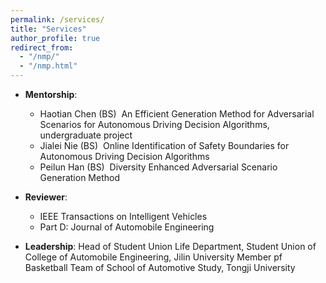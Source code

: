 ```yaml
---
permalink: /services/
title: "Services"
author_profile: true
redirect_from: 
  - "/nmp/"
  - "/nmp.html"
---
```


* **Mentorship**:
  * Haotian Chen (BS)  An Efficient Generation Method for Adversarial Scenarios for Autonomous Driving Decision Algorithms, undergraduate project                        
  * Jialei Nie (BS)  Online Identification of Safety Boundaries for Autonomous Driving Decision Algorithms             
  * Peilun Han (BS)  Diversity Enhanced Adversarial Scenario Generation Method                          

* **Reviewer**:
  * IEEE Transactions on Intelligent Vehicles
  * Part D: Journal of Automobile Engineering

* **Leadership**:
  Head of Student Union Life Department, Student Union of College of Automobile Engineering, Jilin University
  Member pf Basketball Team of School of Automotive Study, Tongji University
  
